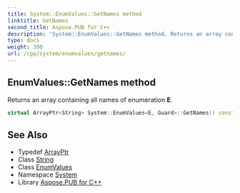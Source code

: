 ```yaml
---
title: System::EnumValues::GetNames method
linktitle: GetNames
second_title: Aspose.PUB for C++
description: 'System::EnumValues::GetNames method. Returns an array containing all names of enumeration E in C++.'
type: docs
weight: 300
url: /cpp/system/enumvalues/getnames/
---
```

## EnumValues::GetNames method


Returns an array containing all names of enumeration **E**.

```cpp
virtual ArrayPtr<String> System::EnumValues<E, Guard>::GetNames() const override
```

## See Also

* Typedef [ArrayPtr](../../arrayptr/)
* Class [String](../../string/)
* Class [EnumValues](../)
* Namespace [System](../../)
* Library [Aspose.PUB for C++](../../../)
